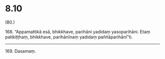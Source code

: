 # 8.10

(80.)

168\. “Appamattikā esā, bhikkhave, parihāni yadidaṃ yasoparihāni. Etaṃ patikiṭṭhaṃ, bhikkhave, parihānīnaṃ yadidaṃ paññāparihānī”ti.

---

169\. Dasamaṃ.
